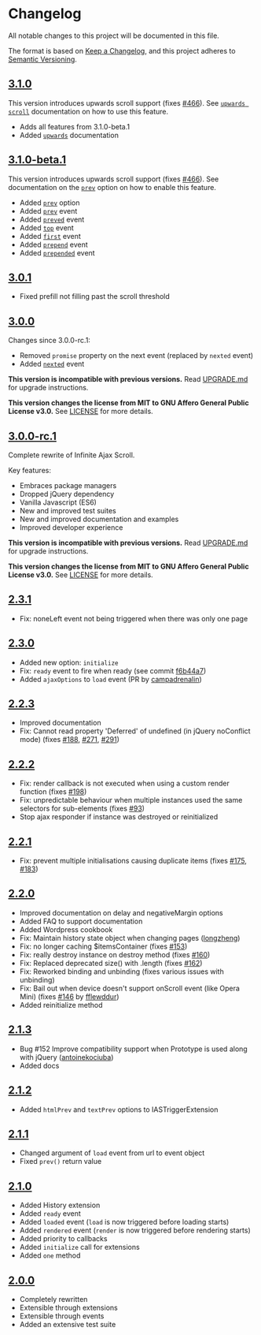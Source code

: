Changelog
=========

All notable changes to this project will be documented in this file.

The format is based on [Keep a Changelog](https://keepachangelog.com/en/1.0.0/),
and this project adheres to [Semantic Versioning](https://semver.org/spec/v2.0.0.html).

## [3.1.0]

This version introduces upwards scroll support (fixes [#466](https://github.com/webcreate/infinite-ajax-scroll/issues/466)). See [`upwards scroll`](docs/advanced/upwards.md) documentation on how to use this feature.

* Adds all features from 3.1.0-beta.1
* Added [`upwards`](docs/advanced/upwards.md) documentation

## [3.1.0-beta.1]

This version introduces upwards scroll support (fixes [#466](https://github.com/webcreate/infinite-ajax-scroll/issues/466)). See documentation on the [`prev`](docs/options.md#prev) option on how to enable this feature.

* Added [`prev`](docs/options.md#prev) option
* Added [`prev`](docs/events.md#prev) event
* Added [`preved`](docs/events.md#preved) event
* Added [`top`](docs/events.md#top) event
* Added [`first`](docs/events.md#first) event
* Added [`prepend`](docs/events.md#prepend) event
* Added [`prepended`](docs/events.md#prepended) event

## [3.0.1]

* Fixed prefill not filling past the scroll threshold

## [3.0.0]

Changes since 3.0.0-rc.1:

* Removed `promise` property on the next event (replaced by `nexted` event)
* Added [`nexted`](docs/events.md#nexted) event

**This version is incompatible with previous versions.**
Read [UPGRADE.md](UPGRADE.md) for upgrade instructions.

**This version changes the license from MIT to GNU Affero General Public License v3.0.**
See [LICENSE](LICENSE) for more details.

## [3.0.0-rc.1]

Complete rewrite of Infinite Ajax Scroll.

Key features:

- Embraces package managers
- Dropped jQuery dependency
- Vanilla Javascript (ES6)
- New and improved test suites
- New and improved documentation and examples
- Improved developer experience

**This version is incompatible with previous versions.**
Read [UPGRADE.md](UPGRADE.md) for upgrade instructions.

**This version changes the license from MIT to GNU Affero General Public License v3.0.**
See [LICENSE](LICENSE) for more details.

## [2.3.1]

* Fix: noneLeft event not being triggered when there was only one page

## [2.3.0]

* Added new option: `initialize`
* Fix: `ready` event to fire when ready (see commit [f6b44a7](https://github.com/webcreate/infinite-ajax-scroll/commit/f6b44a74e3b87362d0c5b417cf5ba69b6a048bd3))
* Added `ajaxOptions` to `load` event (PR by [campadrenalin](https://github.com/campadrenalin))

## [2.2.3]

* Improved documentation
* Fix: Cannot read property 'Deferred' of undefined (in jQuery noConflict mode) (fixes [#188](https://github.com/webcreate/infinite-ajax-scroll/issues/188), [#271](https://github.com/webcreate/infinite-ajax-scroll/issues/271), [#291](https://github.com/webcreate/infinite-ajax-scroll/issues/291))

## [2.2.2]

* Fix: render callback is not executed when using a custom render function (fixes [#198](https://github.com/webcreate/infinite-ajax-scroll/issues/198))
* Fix: unpredictable behaviour when multiple instances used the same selectors for sub-elements (fixes [#93](https://github.com/webcreate/infinite-ajax-scroll/issues/93))
* Stop ajax responder if instance was destroyed or reinitialized

## [2.2.1]

* Fix: prevent multiple initialisations causing duplicate items (fixes [#175](https://github.com/webcreate/infinite-ajax-scroll/issues/175), [#183](https://github.com/webcreate/infinite-ajax-scroll/issues/183))

## [2.2.0]

* Improved documentation on delay and negativeMargin options
* Added FAQ to support documentation
* Added Wordpress cookbook
* Fix: Maintain history state object when changing pages ([longzheng](https://github.com/longzheng))
* Fix: no longer caching $itemsContainer (fixes [#153](https://github.com/webcreate/infinite-ajax-scroll/issues/153))
* Fix: really destroy instance on destroy method (fixes [#160](https://github.com/webcreate/infinite-ajax-scroll/issues/160))
* Fix: Replaced deprecated size() with .length (fixes [#162](https://github.com/webcreate/infinite-ajax-scroll/issues/162))
* Fix: Reworked binding and unbinding (fixes various issues with unbinding)
* Fix: Bail out when device doesn't support onScroll event (like Opera Mini) (fixes [#146](https://github.com/webcreate/infinite-ajax-scroll/issues/146) by [fflewddur](https://github.com/fflewddur))
* Added reinitialize method

## [2.1.3]

* Bug #152 Improve compatibility support when Prototype is used along with jQuery ([antoinekociuba](https://github.com/antoinekociuba))
* Added docs

## [2.1.2]

* Added `htmlPrev` and `textPrev` options to IASTriggerExtension

## [2.1.1]

* Changed argument of `load` event from url to event object
* Fixed `prev()` return value

## [2.1.0]

* Added History extension
* Added `ready` event
* Added `loaded` event (`load` is now triggered before loading starts)
* Added `rendered` event (`render` is now triggered before rendering starts)
* Added priority to callbacks
* Added `initialize` call for extensions
* Added `one` method

## [2.0.0]

* Completely rewritten
* Extensible through extensions
* Extensible through events
* Added an extensive test suite

[3.1.0]: https://github.com/webcreate/infinite-ajax-scroll/compare/3.0.1...3.1.0
[3.1.0-beta.1]: https://github.com/webcreate/infinite-ajax-scroll/compare/3.0.1...3.1.0-beta.1
[3.0.1]: https://github.com/webcreate/infinite-ajax-scroll/compare/3.0.0...3.0.1
[3.0.0]: https://github.com/webcreate/infinite-ajax-scroll/compare/3.0.0-rc.1...3.0.0
[3.0.0-rc.1]: https://github.com/webcreate/infinite-ajax-scroll/compare/v2.3.1...3.0.0-rc.1
[2.3.1]: https://github.com/webcreate/infinite-ajax-scroll/compare/v2.3.0...v2.3.1
[2.3.0]: https://github.com/webcreate/infinite-ajax-scroll/compare/v2.2.3...v2.3.0
[2.2.3]: https://github.com/webcreate/infinite-ajax-scroll/compare/v2.2.2...v2.2.3
[2.2.2]: https://github.com/webcreate/infinite-ajax-scroll/compare/v2.2.1...v2.2.2
[2.2.1]: https://github.com/webcreate/infinite-ajax-scroll/compare/v2.2.0...v2.2.1
[2.2.0]: https://github.com/webcreate/infinite-ajax-scroll/compare/v2.1.3...v2.2.0
[2.1.3]: https://github.com/webcreate/infinite-ajax-scroll/compare/v2.1.2...v2.1.3
[2.1.2]: https://github.com/webcreate/infinite-ajax-scroll/compare/v2.1.1...v2.1.2
[2.1.1]: https://github.com/webcreate/infinite-ajax-scroll/compare/v2.1.0...v2.1.1
[2.1.0]: https://github.com/webcreate/infinite-ajax-scroll/compare/v2.0.0...v2.1.0
[2.0.0]: https://github.com/webcreate/infinite-ajax-scroll/compare/v1.1.0...v2.0.0

